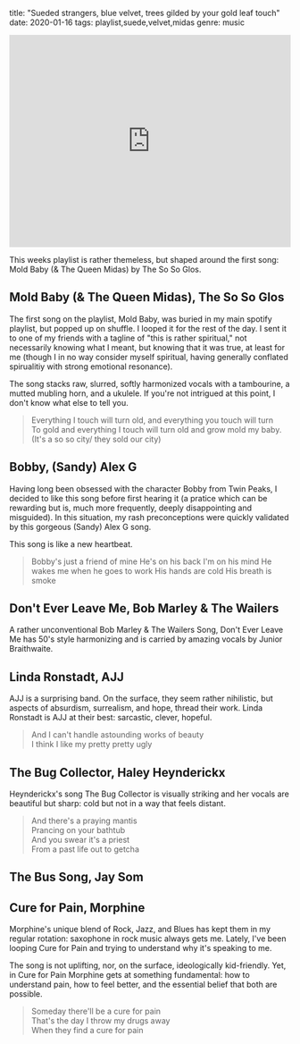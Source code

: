 title: "Sueded strangers, blue velvet, trees gilded by your gold leaf touch"
date: 2020-01-16
tags: playlist,suede,velvet,midas
genre: music

<div class="frame-wrap mx-auto sm:float-right">
<iframe src="https://open.spotify.com/embed/playlist/7cq4bDwsKxg8UGmLPNisok" width="100%" height="380" frameborder="0" allowtransparency="true" allow="encrypted-media"></iframe>
</div>

This weeks playlist is rather themeless, but shaped around the first song: Mold Baby (& The Queen Midas) by The So So Glos.

## Mold Baby (& The Queen Midas), The So So Glos

The first song on the playlist, Mold Baby, was buried in my main spotify playlist, but popped up on shuffle. I looped it for the rest of the day. I sent it to one of my friends with a tagline of "this is rather spiritual," not necessarily knowing what I meant, but knowing that it was true, at least for me (though I in no way consider myself spiritual, having generally conflated spirualitiy with strong emotional resonance).

The song stacks raw, slurred, softly harmonized vocals with a tambourine, a mutted mubling horn, and a ukulele. If you're not intrigued at this point, I don't know what else to tell you.

> Everything I touch will turn old, and everything you touch will turn  
> To gold and everything I touch will turn old and grow mold my baby.  
> (It's a so so city/ they sold our city)

## Bobby, (Sandy) Alex G

Having long been obsessed with the character Bobby from Twin Peaks, I decided to like this song before first hearing it (a pratice which can be rewarding but is, much more frequently, deeply disappointing and misguided). In this situation, my rash preconceptions were quickly validated by this gorgeous (Sandy) Alex G song.

This song is like a new heartbeat.

> Bobby's just a friend of mine
> He's on his back
> I'm on his mind
> He wakes me when he goes to work
> His hands are cold
> His breath is smoke

## Don't Ever Leave Me, Bob Marley & The Wailers

A rather unconventional Bob Marley & The Wailers Song, Don't Ever Leave Me has 50's style harmonizing and is carried by amazing vocals by Junior Braithwaite.

## Linda Ronstadt, AJJ

AJJ is a surprising band. On the surface, they seem rather nihilistic, but aspects of absurdism, surrealism, and hope, thread their work. Linda Ronstadt is AJJ at their best: sarcastic, clever, hopeful.

> And I can't handle astounding works of beauty  
> I think I like my pretty pretty ugly

## The Bug Collector, Haley Heynderickx

Heynderickx's song The Bug Collector is visually striking and her vocals are beautiful but sharp: cold but not in a way that feels distant.

> And there's a praying mantis  
> Prancing on your bathtub  
> And you swear it's a priest  
> From a past life out to getcha  

## The Bus Song, Jay Som

## Cure for Pain, Morphine

Morphine's unique blend of Rock, Jazz, and Blues has kept them in my regular rotation: saxophone in rock music always gets me. Lately, I've been looping Cure for Pain and trying to understand why it's speaking to me.

The song is not uplifting, nor, on the surface, ideologically kid-friendly. Yet, in Cure for Pain Morphine gets at something fundamental: how to understand pain, how to feel better, and the essential belief that both are possible.

> Someday there'll be a cure for pain  
> That's the day I throw my drugs away  
> When they find a cure for pain

